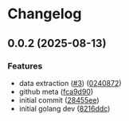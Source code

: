 # Changelog

## 0.0.2 (2025-08-13)


### Features

* data extraction ([#3](https://github.com/hugginsio/whirligig/issues/3)) ([0240872](https://github.com/hugginsio/whirligig/commit/024087272971177199494a5cb8da608d13ee1c19))
* github meta ([fca9d90](https://github.com/hugginsio/whirligig/commit/fca9d901993600003c0d3b802ad4e5638c8d025d))
* initial commit ([28455ee](https://github.com/hugginsio/whirligig/commit/28455ee1cba0486c7da44a3dbee242d251ba947b))
* initial golang dev ([8216ddc](https://github.com/hugginsio/whirligig/commit/8216ddc6132ca06a200834be14858c00725ee5a8))
